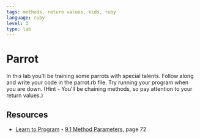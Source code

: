```yaml
---
tags: methods, return values, kids, ruby
language: ruby
level: 1
type: lab
---
```


# Parrot

In this lab you'll be training some parrots with special talents. Follow along and write your code in the parrot.rb file. Try running your program when you are down. (Hint - You'll be chaining methods, so pay attention to your return values.) 

## Resources
* [Learn to Program](http://books.flatironschool.com/books/43?page=72) - [9.1 Method Parameters](http://books.flatironschool.com/books/43?page=72), page 72